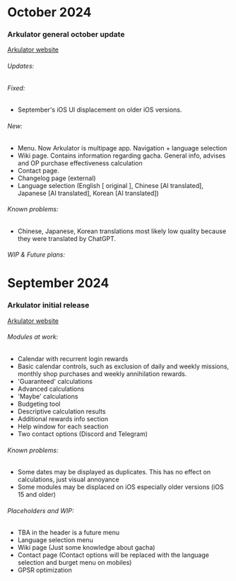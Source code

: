 # October 2024
### Arkulator general october update
[Arkulator website](https://arkulator.ojisan.cc/)

###### Updates:
###### Fixed:
- September's iOS UI displacement on older iOS versions.
###### New:
- Menu. Now Arkulator is multipage app. Navigation + language selection
- Wiki page. Contains information regarding gacha. General info, advises and OP purchase effectiveness calculation
- Contact page.
- Changelog page (external)
- Language selection (English [ original ], Chinese [AI translated], Japanese [AI translated], Korean [AI translated])
###### Known problems:
- Chinese, Japanese, Korean translations most likely low quality because they were translated by ChatGPT.
###### WIP & Future plans:

# September 2024
### Arkulator initial release
[Arkulator website](https://arkulator.ojisan.cc/)

###### Modules at work:

- Calendar with recurrent login rewards
- Basic calendar controls, such as exclusion of daily and weekly missions, monthly shop purchases and weekly annihilation rewards. 
- 'Guaranteed' calculations
- Advanced calculations
- 'Maybe' calculations
- Budgeting tool
- Descriptive calculation results
- Additional rewards info section
- Help window for each seaction
- Two contact options (Discord and Telegram)

###### Known problems:

- Some dates may be displayed as duplicates. This has no effect on calculations, just visual annoyance
- Some modules may be displaced on iOS especially older versions (iOS 15 and older)


###### Placeholders and WIP:

- TBA in the header is a future menu
- Language selection menu
- Wiki page (Just some knowledge about gacha)
- Contact page (Contact options will be replaced with the language selection and burget menu on mobiles)
- GPSR optimization 